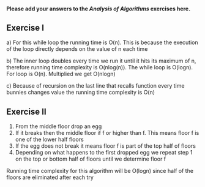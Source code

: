 #### Please add your answers to the ***Analysis of  Algorithms*** exercises here.

## Exercise I

a) For this while loop the running time is O(n). This is because the execution of the loop directly depends on the value of n each time


b) The inner loop doubles every time we run it until it hits its maximum of n, therefore running time complexity is O(nlog(n)). The while loop is O(logn). For loop is O(n). Multiplied we get O(nlogn)


c) Because of recursion on the last line that recalls function every time bunnies changes value the running time complexity is O(n)

## Exercise II

1. From the middle floor drop an egg 
2. If it breaks then the middle floor if f or higher than f. This means floor f is one of the lower half floors
3. If the egg does not break it means floor f is part of the top half of floors
4. Depending on what happens to the first dropped egg we repeat step 1 on the top or bottom half of floors until we determine floor f

Running time complexity for this algorithm will be O(logn) since half of the floors are eliminated after each try
